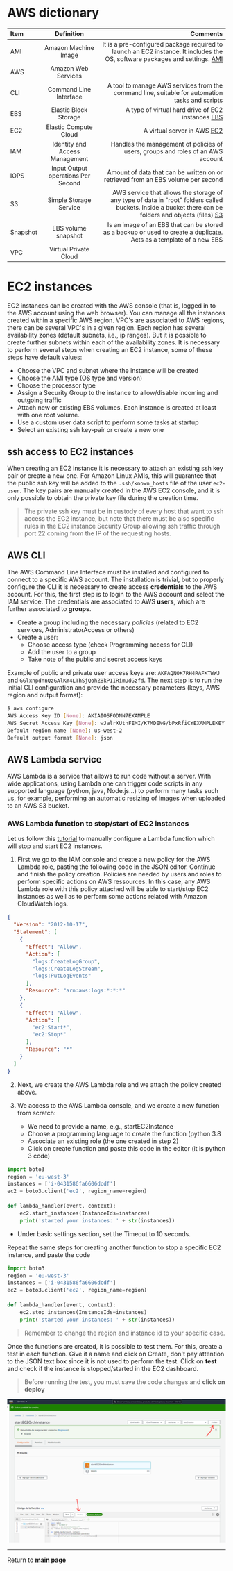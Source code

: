 # AWS dictionary


| Item                | Definition                           | Comments |
| :---                | :---:                                | ---:|
| AMI             | Amazon Machine Image | It is a pre-configured package required to launch an EC2 instance. It includes the OS, software packages and settings. [AMI]|
| AWS | Amazon Web Services |
| CLI | Command Line Interface | A tool to manage AWS services from the command line, suitable for automation tasks and scripts |
| EBS | Elastic Block Storage | A type of virtual hard drive of EC2 instances [EBS] |
| EC2 | Elastic Compute Cloud | A virtual server in AWS [EC2]|
| IAM | Identity and Access Management | Handles the management of policies of users, groups and roles of an AWS account |
| IOPS | Input Output operations Per Second | Amount of data that can be written on or retrieved from an EBS volume per second |
| S3   | Simple Storage Service | AWS service that allows the storage of any type of data in "root" folders called buckets. Inside a bucket there can be folders and objects (files) [S3]|
| Snapshot | EBS volume snapshot | Is an image of an EBS that can be stored as a backup or used to create a duplicate. Acts as a template of a new EBS |
| VPC | Virtual Private Cloud |  |

[AMI]: <https://www.youtube.com/watch?v=B7M31vywgs4>
[EBS]: <https://www.youtube.com/watch?v=S0gzrxsVQHo>
[EC2]: <https://docs.aws.amazon.com/AWSEC2/latest/UserGuide/concepts.html>
[S3]: <https://www.youtube.com/watch?v=f9hXcxHnQuE&list=PLv2a_5pNAko0Mijc6mnv04xeOut443Wnk&index=20>

# EC2 instances

EC2 instances can be created with the AWS console (that is, logged in to the AWS account using the web browser). 
You can manage all the instances created within a specific AWS region. 
VPC's are associated to AWS regions, there can be several VPC's in a given region.
Each region has several availability zones (default subnets, i.e., ip ranges). 
But it is possible to create further subnets within each of the availability zones.
It is necessary to perform several steps when creating an EC2 instance, some of these steps have default values:

* Choose the VPC and subnet where the instance will be created 
* Choose the AMI type (OS type and version)
* Choose the processor type
* Assign a Security Group to the instance to allow/disable incoming and outgoing traffic
* Attach new or existing EBS volumes. Each instance is created at least with one root volume.
* Use a custom user data script to perform some tasks at startup
* Select an existing ssh key-pair or create a new one

## ssh access to EC2 instances

When creating an EC2 instance it is necessary to attach an existing ssh key pair or create a new one.
For Amazon Linux AMIs, this will guarantee that the public ssh key will be added to the `.ssh/known_hosts` file of the user `ec2-user`.
The key pairs are manually created in the AWS EC2 console, and it is only possible to obtain the private key file during the creation time. 

> The private ssh key must be in custody of every host that want to ssh access the EC2 instance, but note that there must be also specific rules in the EC2 instance Security Group allowing ssh traffic through port 22 coming from the IP of the requesting hosts.

## AWS CLI

The AWS Command Line Interface must be installed and configured to connect to a specific AWS account. The installation is trivial, but to properly configure the CLI it is necessary to create access **credentials** to the AWS account. For this, the first step is to login to the AWS account and select the IAM service.
The credentials are associated to AWS **users**, which are further associated to **groups**. 

* Create a group including the necessary _policies_ (related to EC2 services, AdministratorAccess or others)
* Create a user:
  * Choose access type (check Programming access for CLI)
  * Add the user to a group
  * Take note of the public and secret access keys

Example of public and private user access keys are: `AKFAQNOK7RH4RAFKTWWJ` and `GGlxnpdnnQzGAlKm4LThSjQohZ8kP1IRimUdGzfd`.
The next step is to run the initial CLI configuration and provide the necessary parameters (keys, AWS region and output format):
```sh
$ aws configure
AWS Access Key ID [None]: AKIAIOSFODNN7EXAMPLE
AWS Secret Access Key [None]: wJalrXUtnFEMI/K7MDENG/bPxRfiCYEXAMPLEKEY
Default region name [None]: us-west-2
Default output format [None]: json
```

## AWS Lambda service

AWS Lambda is a service that allows to run code without a server. With wide applications, using Lambda one can trigger code scripts in any supported language (python, java, Node.js...) to perform many tasks such us, for example, performing an automatic resizing of images when uploaded to an AWS S3 bucket.

### AWS Lambda function to stop/start of EC2 instances

Let us follow this [tutorial](https://aws.amazon.com/es/premiumsupport/knowledge-center/start-stop-lambda-cloudwatch/) to manually configure a Lambda function which will stop and start EC2 instances.

1. First we go to the IAM console and create a new policy for the AWS Lambda role, pasting the following code in the JSON editor. Continue and finish the policy creation. Policies are needed by users and roles to perform specific actions on AWS ressources. In this case, any AWS Lambda role with this policy attached will be able to start/stop EC2 instances as well as to perform some actions related with Amazon CloudWatch logs.
```json
{
  "Version": "2012-10-17",
  "Statement": [
    {
      "Effect": "Allow",
      "Action": [
        "logs:CreateLogGroup",
        "logs:CreateLogStream",
        "logs:PutLogEvents"
      ],
      "Resource": "arn:aws:logs:*:*:*"
    },
    {
      "Effect": "Allow",
      "Action": [
        "ec2:Start*",
        "ec2:Stop*"
      ],
      "Resource": "*"
    }
  ]
}
```

2. Next, we create the AWS Lambda role and we attach the policy created above.

3. We access to the AWS Lambda console, and we create a new function from scratch:
   * We need to provide a name, e.g., startEC2Instance
   * Choose a programming language to create the function (python 3.8
   * Associate an existing role (the one created in step 2)
   * Click on create function and paste this code in the editor (it is python 3 code)

```python
import boto3
region = 'eu-west-3'
instances = ['i-0431586fa6606dcdf']
ec2 = boto3.client('ec2', region_name=region)

def lambda_handler(event, context):
    ec2.start_instances(InstanceIds=instances)
    print('started your instances: ' + str(instances))
```

   * Under basic settings section, set the Timeout to 10 seconds.

Repeat the same steps for creating another function to stop a specific EC2 instance, and paste the code
```python
import boto3
region = 'eu-west-3'
instances = ['i-0431586fa6606dcdf']
ec2 = boto3.client('ec2', region_name=region)

def lambda_handler(event, context):
    ec2.stop_instances(InstanceIds=instances)
    print('started your instances: ' + str(instances))
```

> Remember to change the region and instance id to your specific case.

Once the functions are created, it is possible to test them. 
For this, create a test in each function. Give it a name and click on Create, don't pay attention to the JSON text box since it is not used to perform the test. 
Click on **test** and check if the instance is stopped/started in the EC2 dashboard.

> Before running the test, you must save the code changes and **click on deploy**

![Don't forget to click on deploy before testing the function](testing-lambda-function.png)

***

Return to **[main page](../README.md)** 
